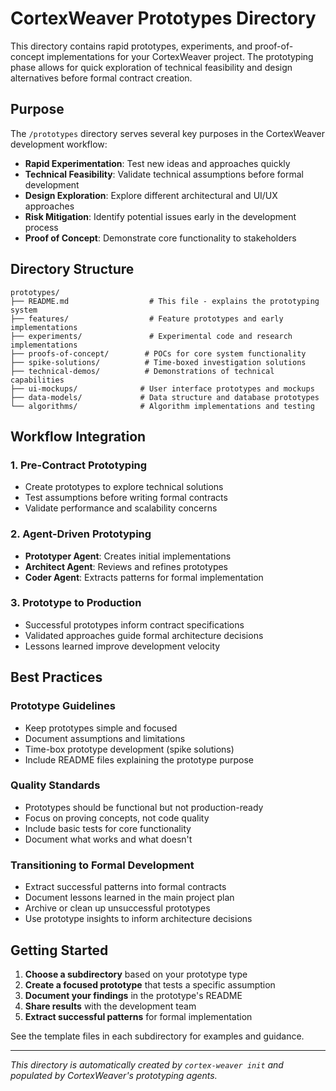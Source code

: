 # CortexWeaver Prototypes Directory

This directory contains rapid prototypes, experiments, and proof-of-concept implementations for your CortexWeaver project. The prototyping phase allows for quick exploration of technical feasibility and design alternatives before formal contract creation.

## Purpose

The `/prototypes` directory serves several key purposes in the CortexWeaver development workflow:

- **Rapid Experimentation**: Test new ideas and approaches quickly
- **Technical Feasibility**: Validate technical assumptions before formal development
- **Design Exploration**: Explore different architectural and UI/UX approaches
- **Risk Mitigation**: Identify potential issues early in the development process
- **Proof of Concept**: Demonstrate core functionality to stakeholders

## Directory Structure

```
prototypes/
├── README.md                  # This file - explains the prototyping system
├── features/                  # Feature prototypes and early implementations
├── experiments/               # Experimental code and research implementations
├── proofs-of-concept/        # POCs for core system functionality
├── spike-solutions/          # Time-boxed investigation solutions
├── technical-demos/          # Demonstrations of technical capabilities
├── ui-mockups/              # User interface prototypes and mockups
├── data-models/             # Data structure and database prototypes
└── algorithms/              # Algorithm implementations and testing
```

## Workflow Integration

### 1. Pre-Contract Prototyping
- Create prototypes to explore technical solutions
- Test assumptions before writing formal contracts
- Validate performance and scalability concerns

### 2. Agent-Driven Prototyping
- **Prototyper Agent**: Creates initial implementations
- **Architect Agent**: Reviews and refines prototypes
- **Coder Agent**: Extracts patterns for formal implementation

### 3. Prototype to Production
- Successful prototypes inform contract specifications
- Validated approaches guide formal architecture decisions
- Lessons learned improve development velocity

## Best Practices

### Prototype Guidelines
- Keep prototypes simple and focused
- Document assumptions and limitations
- Time-box prototype development (spike solutions)
- Include README files explaining the prototype purpose

### Quality Standards
- Prototypes should be functional but not production-ready
- Focus on proving concepts, not code quality
- Include basic tests for core functionality
- Document what works and what doesn't

### Transitioning to Formal Development
- Extract successful patterns into formal contracts
- Document lessons learned in the main project plan
- Archive or clean up unsuccessful prototypes
- Use prototype insights to inform architecture decisions

## Getting Started

1. **Choose a subdirectory** based on your prototype type
2. **Create a focused prototype** that tests a specific assumption
3. **Document your findings** in the prototype's README
4. **Share results** with the development team
5. **Extract successful patterns** for formal implementation

See the template files in each subdirectory for examples and guidance.

---

*This directory is automatically created by `cortex-weaver init` and populated by CortexWeaver's prototyping agents.*